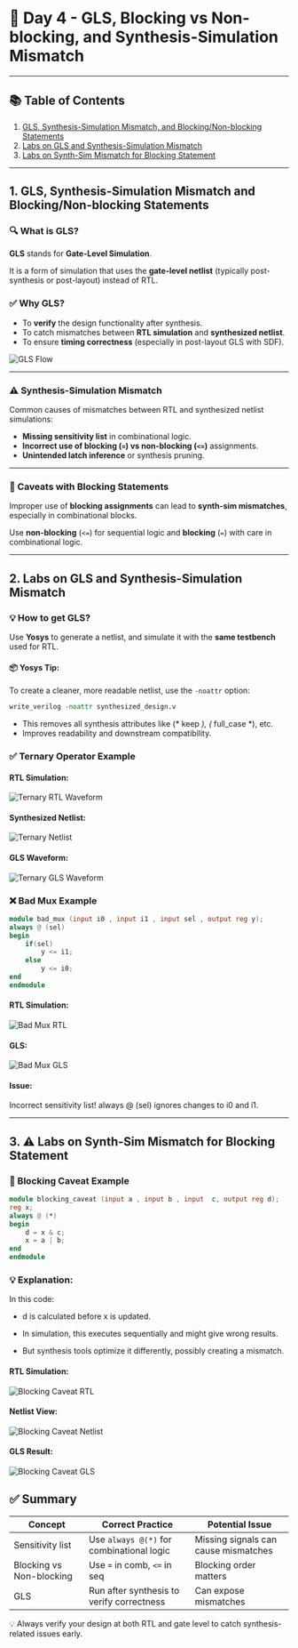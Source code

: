 # 🧠 Day 4 - GLS, Blocking vs Non-blocking, and Synthesis-Simulation Mismatch

---

## 📚 Table of Contents

1. [GLS, Synthesis-Simulation Mismatch, and Blocking/Non-blocking Statements](#1-gls-synthesis-simulation-mismatch-and-blockingnon-blocking-statements)  
2. [Labs on GLS and Synthesis-Simulation Mismatch](#2-Labs-on-GLS-and-Synthesis-Simulation-Mismatch)  
3. [Labs on Synth-Sim Mismatch for Blocking Statement](#3-labs-on-synth-sim-mismatch-for-blocking-statement)

---

## 1. GLS, Synthesis-Simulation Mismatch and Blocking/Non-blocking Statements

### 🔍 What is GLS?

**GLS** stands for **Gate-Level Simulation**.

It is a form of simulation that uses the **gate-level netlist** (typically post-synthesis or post-layout) instead of RTL.

### ✅ Why GLS?

- To **verify** the design functionality after synthesis.
- To catch mismatches between **RTL simulation** and **synthesized netlist**.
- To ensure **timing correctness** (especially in post-layout GLS with SDF).
  
![GLS Flow](GLS_flow.png)

---

### ⚠️ Synthesis-Simulation Mismatch

Common causes of mismatches between RTL and synthesized netlist simulations:

- **Missing sensitivity list** in combinational logic.
- **Incorrect use of blocking (`=`) vs non-blocking (`<=`)** assignments.
- **Unintended latch inference** or synthesis pruning.

---

### 🔁 Caveats with Blocking Statements

Improper use of **blocking assignments** can lead to **synth-sim mismatches**, especially in combinational blocks.

Use **non-blocking** (`<=`) for sequential logic and **blocking** (`=`) with care in combinational logic.

---

## 2. Labs on GLS and Synthesis-Simulation Mismatch

### 💡 How to get GLS?

Use **Yosys** to generate a netlist, and simulate it with the **same testbench** used for RTL.

#### 📦 Yosys Tip:

To create a cleaner, more readable netlist, use the `-noattr` option:

```tcl
write_verilog -noattr synthesized_design.v
```
- This removes all synthesis attributes like (* keep *), (* full_case *), etc.
- Improves readability and downstream compatibility.



### ✅ Ternary Operator Example
#### RTL Simulation:
![Ternary RTL Waveform](Images/ter_wave.png)

#### Synthesized Netlist:
![Ternary Netlist](Images/ter_net.png)

#### GLS Waveform:
![Ternary GLS Waveform](Images/ter_wave_gls.png)

### ❌ Bad Mux Example

```verilog
module bad_mux (input i0 , input i1 , input sel , output reg y);
always @ (sel)
begin
	if(sel)
		y <= i1;
	else 
		y <= i0;
end
endmodule
```
#### RTL Simulation:
![Bad Mux RTL](Images/bad_mux.png)

#### GLS:
![Bad Mux GLS](Images/bad_mux_gls.png)

#### Issue:
Incorrect sensitivity list! always @ (sel) ignores changes to i0 and i1.

---

## 3. ⚠️ Labs on Synth-Sim Mismatch for Blocking Statement

### 🔁 Blocking Caveat Example
```verilog
module blocking_caveat (input a , input b , input  c, output reg d); 
reg x;
always @ (*)
begin
	d = x & c;
	x = a | b;
end
endmodule
```
### 💡 Explanation:

In this code:

- d is calculated before x is updated.

- In simulation, this executes sequentially and might give wrong results.

- But synthesis tools optimize it differently, possibly creating a mismatch.

#### RTL Simulation:
![Blocking Caveat RTL](Images/blo_cav.png)

#### Netlist View:
![Blocking Caveat Netlist](Images/blo_cav_net.png)

#### GLS Result:
![Blocking Caveat GLS](Images/blo_cav_gls.png)

## ✅ Summary

| Concept               | Correct Practice                     | Potential Issue                      |
|-----------------------|--------------------------------------|--------------------------------------|
| Sensitivity list      | Use `always @(*)` for combinational logic | Missing signals can cause mismatches |
| Blocking vs Non-blocking | Use `=` in comb, `<=` in seq         | Blocking order matters               |
| GLS                   | Run after synthesis to verify correctness | Can expose mismatches                |


💡 Always verify your design at both RTL and gate level to catch synthesis-related issues early.





